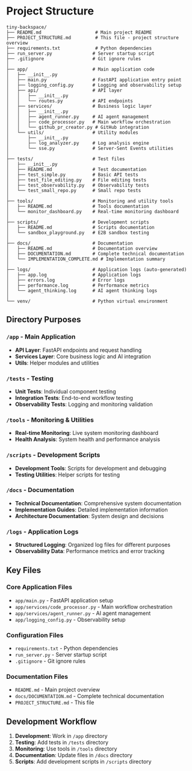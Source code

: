 # Project Structure

```
tiny-backspace/
├── README.md                    # Main project README
├── PROJECT_STRUCTURE.md         # This file - project structure overview
├── requirements.txt             # Python dependencies
├── run_server.py               # Server startup script
├── .gitignore                  # Git ignore rules
│
├── app/                        # Main application code
│   ├── __init__.py
│   ├── main.py                 # FastAPI application entry point
│   ├── logging_config.py       # Logging and observability setup
│   ├── api/                    # API layer
│   │   ├── __init__.py
│   │   └── routes.py           # API endpoints
│   ├── services/               # Business logic layer
│   │   ├── __init__.py
│   │   ├── agent_runner.py     # AI agent management
│   │   ├── code_processor.py   # Main workflow orchestration
│   │   └── github_pr_creator.py # GitHub integration
│   └── utils/                  # Utility modules
│       ├── __init__.py
│       ├── log_analyzer.py     # Log analysis engine
│       └── sse.py              # Server-Sent Events utilities
│
├── tests/                      # Test files
│   ├── __init__.py
│   ├── README.md               # Test documentation
│   ├── test_simple.py          # Basic API tests
│   ├── test_file_editing.py    # File editing tests
│   ├── test_observability.py   # Observability tests
│   └── test_small_repo.py      # Small repo tests
│
├── tools/                      # Monitoring and utility tools
│   ├── README.md               # Tools documentation
│   └── monitor_dashboard.py    # Real-time monitoring dashboard
│
├── scripts/                    # Development scripts
│   ├── README.md               # Scripts documentation
│   └── sandbox_playground.py   # E2B sandbox testing
│
├── docs/                       # Documentation
│   ├── README.md               # Documentation overview
│   ├── DOCUMENTATION.md        # Complete technical documentation
│   └── IMPLEMENTATION_COMPLETE.md # Implementation summary
│
├── logs/                       # Application logs (auto-generated)
│   ├── app.log                 # Application logs
│   ├── errors.log              # Error logs
│   ├── performance.log         # Performance metrics
│   └── agent_thinking.log      # AI agent thinking logs
│
└── venv/                       # Python virtual environment
```

## Directory Purposes

### `/app` - Main Application

- **API Layer**: FastAPI endpoints and request handling
- **Services Layer**: Core business logic and AI integration
- **Utils**: Helper modules and utilities

### `/tests` - Testing

- **Unit Tests**: Individual component testing
- **Integration Tests**: End-to-end workflow testing
- **Observability Tests**: Logging and monitoring validation

### `/tools` - Monitoring & Utilities

- **Real-time Monitoring**: Live system monitoring dashboard
- **Health Analysis**: System health and performance analysis

### `/scripts` - Development Scripts

- **Development Tools**: Scripts for development and debugging
- **Testing Utilities**: Helper scripts for testing

### `/docs` - Documentation

- **Technical Documentation**: Comprehensive system documentation
- **Implementation Guides**: Detailed implementation information
- **Architecture Documentation**: System design and decisions

### `/logs` - Application Logs

- **Structured Logging**: Organized log files for different purposes
- **Observability Data**: Performance metrics and error tracking

## Key Files

### Core Application Files

- `app/main.py` - FastAPI application setup
- `app/services/code_processor.py` - Main workflow orchestration
- `app/services/agent_runner.py` - AI agent management
- `app/logging_config.py` - Observability setup

### Configuration Files

- `requirements.txt` - Python dependencies
- `run_server.py` - Server startup script
- `.gitignore` - Git ignore rules

### Documentation Files

- `README.md` - Main project overview
- `docs/DOCUMENTATION.md` - Complete technical documentation
- `PROJECT_STRUCTURE.md` - This file

## Development Workflow

1. **Development**: Work in `/app` directory
2. **Testing**: Add tests in `/tests` directory
3. **Monitoring**: Use tools in `/tools` directory
4. **Documentation**: Update files in `/docs` directory
5. **Scripts**: Add development scripts in `/scripts` directory

